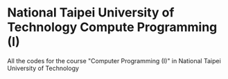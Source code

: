# National Taipei University of Technology Compute Programming (I)
All the codes for the course "Computer Programming (I)" in National Taipei University of Technology
